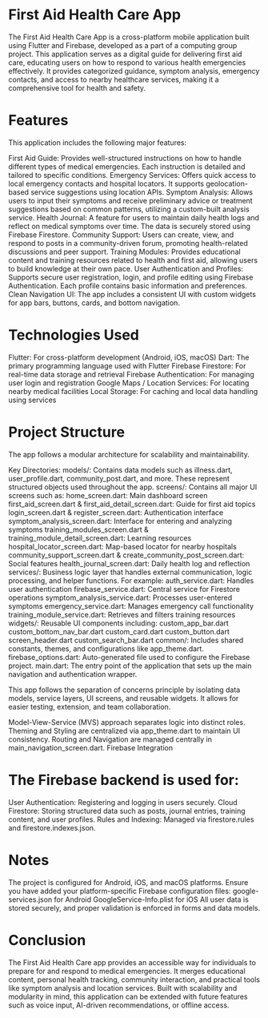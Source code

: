 # First Aid Health Care App

The First Aid Health Care App is a cross-platform mobile application built using Flutter and Firebase, developed as a part of a computing group project. This application serves as a digital guide for delivering first aid care, educating users on how to respond to various health emergencies effectively. It provides categorized guidance, symptom analysis, emergency contacts, and access to nearby healthcare services, making it a comprehensive tool for health and safety.

# Features

This application includes the following major features:

First Aid Guide: Provides well-structured instructions on how to handle different types of medical emergencies. Each instruction is detailed and tailored to specific conditions.
Emergency Services: Offers quick access to local emergency contacts and hospital locators. It supports geolocation-based service suggestions using location APIs.
Symptom Analysis: Allows users to input their symptoms and receive preliminary advice or treatment suggestions based on common patterns, utilizing a custom-built analysis service.
Health Journal: A feature for users to maintain daily health logs and reflect on medical symptoms over time. The data is securely stored using Firebase Firestore.
Community Support: Users can create, view, and respond to posts in a community-driven forum, promoting health-related discussions and peer support.
Training Modules: Provides educational content and training resources related to health and first aid, allowing users to build knowledge at their own pace.
User Authentication and Profiles: Supports secure user registration, login, and profile editing using Firebase Authentication. Each profile contains basic information and preferences.
Clean Navigation UI: The app includes a consistent UI with custom widgets for app bars, buttons, cards, and bottom navigation.

# Technologies Used

Flutter: For cross-platform development (Android, iOS, macOS)
Dart: The primary programming language used with Flutter
Firebase Firestore: For real-time data storage and retrieval
Firebase Authentication: For managing user login and registration
Google Maps / Location Services: For locating nearby medical facilities
Local Storage: For caching and local data handling using services
# Project Structure

The app follows a modular architecture for scalability and maintainability.

Key Directories:
models/: Contains data models such as illness.dart, user_profile.dart, community_post.dart, and more. These represent structured objects used throughout the app.
screens/: Contains all major UI screens such as:
home_screen.dart: Main dashboard screen
first_aid_screen.dart & first_aid_detail_screen.dart: Guide for first aid topics
login_screen.dart & register_screen.dart: Authentication interface
symptom_analysis_screen.dart: Interface for entering and analyzing symptoms
training_modules_screen.dart & training_module_detail_screen.dart: Learning resources
hospital_locator_screen.dart: Map-based locator for nearby hospitals
community_support_screen.dart & create_community_post_screen.dart: Social features
health_journal_screen.dart: Daily health log and reflection
services/: Business logic layer that handles external communication, logic processing, and helper functions. For example:
auth_service.dart: Handles user authentication
firebase_service.dart: Central service for Firestore operations
symptom_analysis_service.dart: Processes user-entered symptoms
emergency_service.dart: Manages emergency call functionality
training_module_service.dart: Retrieves and filters training resources
widgets/: Reusable UI components including:
custom_app_bar.dart
custom_bottom_nav_bar.dart
custom_card.dart
custom_button.dart
screen_header.dart
custom_search_bar.dart
common/: Includes shared constants, themes, and configurations like app_theme.dart.
firebase_options.dart: Auto-generated file used to configure the Firebase project.
main.dart: The entry point of the application that sets up the main navigation and authentication wrapper.

This app follows the separation of concerns principle by isolating data models, service layers, UI screens, and reusable widgets. It allows for easier testing, extension, and team collaboration.

Model-View-Service (MVS) approach separates logic into distinct roles.
Theming and Styling are centralized via app_theme.dart to maintain UI consistency.
Routing and Navigation are managed centrally in main_navigation_screen.dart.
Firebase Integration

# The Firebase backend is used for:

User Authentication: Registering and logging in users securely.
Cloud Firestore: Storing structured data such as posts, journal entries, training content, and user profiles.
Rules and Indexing: Managed via firestore.rules and firestore.indexes.json.
# Notes

The project is configured for Android, iOS, and macOS platforms.
Ensure you have added your platform-specific Firebase configuration files:
google-services.json for Android
GoogleService-Info.plist for iOS
All user data is stored securely, and proper validation is enforced in forms and data models.
# Conclusion

The First Aid Health Care app provides an accessible way for individuals to prepare for and respond to medical emergencies. It merges educational content, personal health tracking, community interaction, and practical tools like symptom analysis and location services. Built with scalability and modularity in mind, this application can be extended with future features such as voice input, AI-driven recommendations, or offline access.
